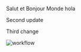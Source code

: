 Salut et Bonjour Monde hola

Second update

Third change

![workflow](https://github.com/<heinhtetlin810>/<devops_test>/actions/workflows/main.yml/badge.svg)